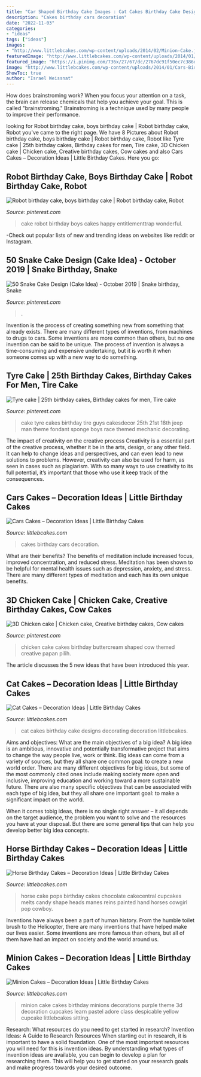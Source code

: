 ```yaml
---
title: "Car Shaped Birthday Cake Images : Cat Cakes Birthday Cake Designs Decorating Decoration Littlebcakes"
description: "Cakes birthday cars decoration"
date: "2022-11-03"
categories:
- "ideas"
tags: ["ideas"]
images:
- "http://www.littlebcakes.com/wp-content/uploads/2014/02/Minion-Cake.jpg"
featuredImage: "http://www.littlebcakes.com/wp-content/uploads/2014/01/Horse-Cake-Pops.jpg"
featured_image: "https://i.pinimg.com/736x/27/67/dc/2767dc91f50ec7c386dd9b1b743bd636.jpg"
image: "http://www.littlebcakes.com/wp-content/uploads/2014/01/Cars-Birthday-Cakes-685x1024.jpg"
ShowToc: true
author: "Israel Weissnat"
---
```



How does brainstroming work?
When you focus your attention on a task, the brain can release chemicals that help you achieve your goal. This is called "brainstroming." Brainstroming is a technique used by many people to improve their performance.

	

		
looking for Robot birthday cake, boys birthday cake | Robot birthday cake, Robot you've came to the right page. We have 8 Pictures about Robot birthday cake, boys birthday cake | Robot birthday cake, Robot like Tyre cake | 25th birthday cakes, Birthday cakes for men, Tire cake, 3D Chicken cake | Chicken cake, Creative birthday cakes, Cow cakes and also Cars Cakes – Decoration Ideas | Little Birthday Cakes. Here you go:
		
    
## Robot Birthday Cake, Boys Birthday Cake | Robot Birthday Cake, Robot

<img loading=lazy src="https://i.pinimg.com/736x/30/dc/1a/30dc1abf2518a71797152d92775638dd.jpg" onerror="this.onerror=null;this.src='https://tse4.mm.bing.net/th?id=OIP.uMxCKsKBhu8f9LR5uFhqoQHaJ3&amp;pid=15.1';" alt="Robot birthday cake, boys birthday cake | Robot birthday cake, Robot">

_Source: pinterest.com_

>cake robot birthday boys cakes happy entitlementtrap wonderful. 

	

-Check out popular lists of new and trending ideas on websites like reddit or Instagram.

    
## 50 Snake Cake Design (Cake Idea) - October 2019 | Snake Birthday, Snake

<img loading=lazy src="https://i.pinimg.com/736x/27/67/dc/2767dc91f50ec7c386dd9b1b743bd636.jpg" onerror="this.onerror=null;this.src='https://tse3.mm.bing.net/th?id=OIP.sJsnhf5CgJK7PcqLlBuCZAHaKg&amp;pid=15.1';" alt="50 Snake Cake Design (Cake Idea) - October 2019 | Snake birthday, Snake">

_Source: pinterest.com_

>. 

	

Invention is the process of creating something new from something that already exists. There are many different types of inventions, from machines to drugs to cars. Some inventions are more common than others, but no one invention can be said to be unique. The process of invention is always a time-consuming and expensive undertaking, but it is worth it when someone comes up with a new way to do something.

    
## Tyre Cake | 25th Birthday Cakes, Birthday Cakes For Men, Tire Cake

<img loading=lazy src="https://i.pinimg.com/736x/7a/5d/6a/7a5d6abe24d21ff47d8bae42f56d7c59.jpg" onerror="this.onerror=null;this.src='https://tse3.mm.bing.net/th?id=OIP.eLx_d3kyR59N1bpbkUh0pAHaJ4&amp;pid=15.1';" alt="Tyre cake | 25th birthday cakes, Birthday cakes for men, Tire cake">

_Source: pinterest.com_

>cake tyre cakes birthday tire guys cakesdecor 25th 21st 18th jeep man theme fondant sponge boys race themed mechanic decorating. 

	

The impact of creativity on the creative process
Creativity is a essential part of the creative process, whether it be in the arts, design, or any other field. It can help to change ideas and perspectives, and can even lead to new solutions to problems. However, creativity can also be used for harm, as seen in cases such as plagiarism. With so many ways to use creativity to its full potential, it’s important that those who use it keep track of the consequences.

    
## Cars Cakes – Decoration Ideas | Little Birthday Cakes

<img loading=lazy src="http://www.littlebcakes.com/wp-content/uploads/2014/01/Cars-Birthday-Cakes-685x1024.jpg" onerror="this.onerror=null;this.src='https://tse3.mm.bing.net/th?id=OIP.IacECaDnvIg0Qy4odNWu0QHaLE&amp;pid=15.1';" alt="Cars Cakes – Decoration Ideas | Little Birthday Cakes">

_Source: littlebcakes.com_

>cakes birthday cars decoration. 

	

What are their benefits?
The benefits of meditation include increased focus, improved concentration, and reduced stress. Meditation has been shown to be helpful for mental health issues such as depression, anxiety, and stress. There are many different types of meditation and each has its own unique benefits.

    
## 3D Chicken Cake | Chicken Cake, Creative Birthday Cakes, Cow Cakes

<img loading=lazy src="https://i.pinimg.com/736x/58/fc/8f/58fc8f2615e106e853049d79d56c1c18.jpg" onerror="this.onerror=null;this.src='https://tse2.mm.bing.net/th?id=OIP.aEN18efC0VTpTG2XyqU_1QHaNK&amp;pid=15.1';" alt="3D Chicken cake | Chicken cake, Creative birthday cakes, Cow cakes">

_Source: pinterest.com_

>chicken cake cakes birthday buttercream shaped cow themed creative papan pilih. 

	

The article discusses the 5 new ideas that have been introduced this year.

    
## Cat Cakes – Decoration Ideas | Little Birthday Cakes

<img loading=lazy src="http://www.littlebcakes.com/wp-content/uploads/2014/01/Cat-Cakes-Images.jpg" onerror="this.onerror=null;this.src='https://tse4.mm.bing.net/th?id=OIP.RoATVSy06MJ5D2abjsBFVwHaHG&amp;pid=15.1';" alt="Cat Cakes – Decoration Ideas | Little Birthday Cakes">

_Source: littlebcakes.com_

>cat cakes birthday cake designs decorating decoration littlebcakes. 

	

Aims and objectives: What are the main objectives of a big idea?
A big idea is an ambitious, innovative and potentially transformative project that aims to change the way people live, work or think. Big ideas can come from a variety of sources, but they all share one common goal: to create a new world order.
There are many different objectives for big ideas, but some of the most commonly cited ones include making society more open and inclusive, improving education and working toward a more sustainable future. There are also many specific objectives that can be associated with each type of big idea, but they all share one important goal: to make a significant impact on the world.



When it comes tobig ideas, there is no single right answer – it all depends on the target audience, the problem you want to solve and the resources you have at your disposal. But there are some general tips that can help you develop better big idea concepts.

    
## Horse Birthday Cakes – Decoration Ideas | Little Birthday Cakes

<img loading=lazy src="http://www.littlebcakes.com/wp-content/uploads/2014/01/Horse-Cake-Pops.jpg" onerror="this.onerror=null;this.src='https://tse1.mm.bing.net/th?id=OIP.x5TUFqM7WEjk0LiGwdBnmQHaJ7&amp;pid=15.1';" alt="Horse Birthday Cakes – Decoration Ideas | Little Birthday Cakes">

_Source: littlebcakes.com_

>horse cake pops birthday cakes chocolate cakecentral cupcakes melts candy shape heads manes reins painted hand horses cowgirl pop cowboy. 

	

Inventions have always been a part of human history. From the humble toilet brush to the Helicopter, there are many inventions that have helped make our lives easier. Some inventions are more famous than others, but all of them have had an impact on society and the world around us.

    
## Minion Cakes – Decoration Ideas | Little Birthday Cakes

<img loading=lazy src="http://www.littlebcakes.com/wp-content/uploads/2014/02/Minion-Cake.jpg" onerror="this.onerror=null;this.src='https://tse1.mm.bing.net/th?id=OIP.VbXR6RYviWBmh6kBs5nCUwHaKo&amp;pid=15.1';" alt="Minion Cakes – Decoration Ideas | Little Birthday Cakes">

_Source: littlebcakes.com_

>minion cake cakes birthday minions decorations purple theme 3d decoration cupcakes learn pastel adore class despicable yellow cupcake littlebcakes sitting. 

	

Research: What resources do you need to get started in research?
Invention Ideas: A Guide to Research Resources
When starting out in research, it is important to have a solid foundation. One of the most important resources you will need for this is invention ideas. By understanding what types of invention ideas are available, you can begin to develop a plan for researching them. This will help you to get started on your research goals and make progress towards your desired outcome.


